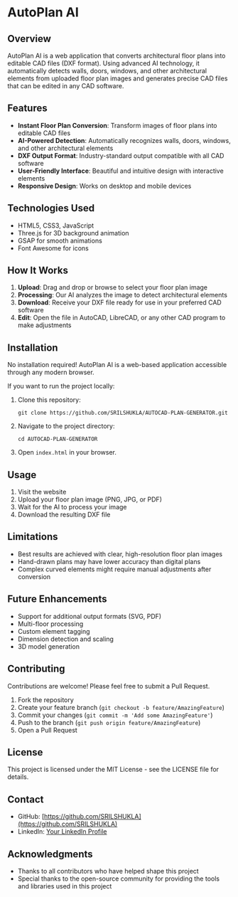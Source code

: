 # AutoPlan AI

## Overview

AutoPlan AI is a web application that converts architectural floor plans into editable CAD files (DXF format). Using advanced AI technology, it automatically detects walls, doors, windows, and other architectural elements from uploaded floor plan images and generates precise CAD files that can be edited in any CAD software.

## Features

- **Instant Floor Plan Conversion**: Transform images of floor plans into editable CAD files
- **AI-Powered Detection**: Automatically recognizes walls, doors, windows, and other architectural elements
- **DXF Output Format**: Industry-standard output compatible with all CAD software
- **User-Friendly Interface**: Beautiful and intuitive design with interactive elements
- **Responsive Design**: Works on desktop and mobile devices

## Technologies Used

- HTML5, CSS3, JavaScript
- Three.js for 3D background animation
- GSAP for smooth animations
- Font Awesome for icons

## How It Works

1. **Upload**: Drag and drop or browse to select your floor plan image
2. **Processing**: Our AI analyzes the image to detect architectural elements
3. **Download**: Receive your DXF file ready for use in your preferred CAD software
4. **Edit**: Open the file in AutoCAD, LibreCAD, or any other CAD program to make adjustments

## Installation

No installation required! AutoPlan AI is a web-based application accessible through any modern browser.

If you want to run the project locally:

1. Clone this repository:
   ```
   git clone https://github.com/SRILSHUKLA/AUTOCAD-PLAN-GENERATOR.git
   ```

2. Navigate to the project directory:
   ```
   cd AUTOCAD-PLAN-GENERATOR
   ```

3. Open `index.html` in your browser.

## Usage

1. Visit the website
2. Upload your floor plan image (PNG, JPG, or PDF)
3. Wait for the AI to process your image
4. Download the resulting DXF file

## Limitations

- Best results are achieved with clear, high-resolution floor plan images
- Hand-drawn plans may have lower accuracy than digital plans
- Complex curved elements might require manual adjustments after conversion

## Future Enhancements

- Support for additional output formats (SVG, PDF)
- Multi-floor processing
- Custom element tagging
- Dimension detection and scaling
- 3D model generation

## Contributing

Contributions are welcome! Please feel free to submit a Pull Request.

1. Fork the repository
2. Create your feature branch (`git checkout -b feature/AmazingFeature`)
3. Commit your changes (`git commit -m 'Add some AmazingFeature'`)
4. Push to the branch (`git push origin feature/AmazingFeature`)
5. Open a Pull Request

## License

This project is licensed under the MIT License - see the LICENSE file for details.

## Contact

- GitHub: [https://github.com/SRILSHUKLA](https://github.com/SRILSHUKLA)
- LinkedIn: [Your LinkedIn Profile](https://linkedin.com/in/yourusername)

## Acknowledgments

- Thanks to all contributors who have helped shape this project
- Special thanks to the open-source community for providing the tools and libraries used in this project
